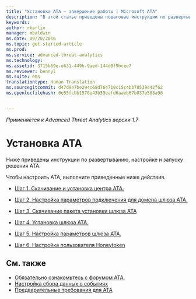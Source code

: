 ```yaml
---
title: "Установка ATA — завершение работы | Microsoft ATA"
description: "В этой статье приведены пошаговые инструкции по развертыванию, настройке и запуску решения ATA."
keywords: 
author: rkarlin
manager: mbaldwin
ms.date: 09/20/2016
ms.topic: get-started-article
ms.prod: 
ms.service: advanced-threat-analytics
ms.technology: 
ms.assetid: 3715b69e-e631-449b-9aed-144d0f9bcee7
ms.reviewer: bennyl
ms.suite: ems
translationtype: Human Translation
ms.sourcegitcommit: d47d9e7be294c68d764710c15c4bb78539e42f62
ms.openlocfilehash: 6e55fcbb1570e43b55eafd6aaeb67b037b508a96


---
```


*Применяется к Advanced Threat Analytics версии 1.7*



# Установка ATA

Ниже приведены инструкции по развертыванию, настройке и запуску решения ATA.

Чтобы настроить ATA, выполните приведенные ниже действия.


-   [Шаг 1. Скачивание и установка центра ATA.](install-ata-step1.md)

-   [Шаг 2. Настройка параметров подключения для домена шлюза ATA.](install-ata-step2.md)

-   [Шаг 3. Скачивание пакета установки шлюза ATA](install-ata-step3.md)

-   [Шаг 4. Установка шлюза ATA.](install-ata-step4.md)

-   [Шаг 5. Настройка параметров шлюза ATA.](install-ata-step5.md)

-   [Шаг 6. Настройка пользователя Honeytoken](install-ata-step6.md)


## См. также

- [Обязательно ознакомьтесь с форумом ATA.](https://social.technet.microsoft.com/Forums/security/home?forum=mata)
- [Настройка сбора данных о событиях](configure-event-collection.md)
- [Предварительные требования для ATA](/advanced-threat-analytics/plan-design/ata-prerequisites)




<!--HONumber=Sep16_HO4-->


